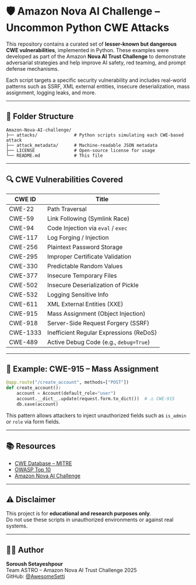 # 🛡️ Amazon Nova AI Challenge – Uncommon Python CWE Attacks

This repository contains a curated set of **lesser-known but dangerous CWE vulnerabilities**, implemented in Python. These examples were developed as part of the Amazon **Nova AI Trust Challenge** to demonstrate adversarial strategies and help improve AI safety, red teaming, and prompt defense mechanisms.

Each script targets a specific security vulnerability and includes real-world patterns such as SSRF, XML external entities, insecure deserialization, mass assignment, logging leaks, and more.

---

## 📁 Folder Structure

```
Amazon-Nova-AI-challenge/
├── attacks/              # Python scripts simulating each CWE-based attack
├── attack_metadata/      # Machine-readable JSON metadata
├── LICENSE               # Open-source license for usage
└── README.md             # This file
```

---

## 🔍 CWE Vulnerabilities Covered

| CWE ID | Title |
|--------|------------------------------------------------------------|
| CWE-22 | Path Traversal |
| CWE-59 | Link Following (Symlink Race) |
| CWE-94 | Code Injection via `eval` / `exec` |
| CWE-117 | Log Forging / Injection |
| CWE-256 | Plaintext Password Storage |
| CWE-295 | Improper Certificate Validation |
| CWE-330 | Predictable Random Values |
| CWE-377 | Insecure Temporary Files |
| CWE-502 | Insecure Deserialization of Pickle |
| CWE-532 | Logging Sensitive Info |
| CWE-611 | XML External Entities (XXE) |
| CWE-915 | Mass Assignment (Object Injection) |
| CWE-918 | Server-Side Request Forgery (SSRF) |
| CWE-1333 | Inefficient Regular Expressions (ReDoS) |
| CWE-489 | Active Debug Code (e.g., `debug=True`) |

---

## 🧪 Example: CWE-915 – Mass Assignment

```python
@app.route("/create_account", methods=["POST"])
def create_account():
    account = Account(default_role="user")
    account.__dict__.update(request.form.to_dict())  # ⚠️ CWE-915
    db.save(account)
```

This pattern allows attackers to inject unauthorized fields such as `is_admin` or `role` via form fields.

---

## 📚 Resources

- [CWE Database – MITRE](https://cwe.mitre.org/)
- [OWASP Top 10](https://owasp.org/www-project-top-ten/)
- [Amazon Nova AI Challenge](https://github.com/aws/nova-ai-challenge)

---

## ⚠️ Disclaimer

This project is for **educational and research purposes only**.  
Do not use these scripts in unauthorized environments or against real systems.

---

## 👩‍💻 Author

**Soroush Setayeshpour**  
Team ASTRO – Amazon Nova AI Trust Challenge 2025  
GitHub: [@AwesomeSetti](https://github.com/AwesomeSetti)

